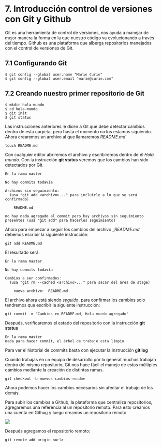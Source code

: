 # 7. Introducción control de versiones con Git y Github

Git es una herramienta de control de versiones, nos ayuda a manejar de mejor 
manera la forma en la que nuestro código va evolucionando a través del tiempo.
Github es una plataforma que alberga repositorios manejados con el control de 
versiones de Git.
## 7.1 Configurando Git

```
$ git config --global user.name "Marie Curie"
$ git config --global user.email "marie@curie.com"
```

## 7.2  Creando nuestro primer repositorio de Git

```
$ mkdir hola-mundo
$ cd hola-mundo
$ git init
$ git status
```

Las instrucciones anteriores le dicen a Git que debe detectar cambios dentro de 
esta carpeta, pero hasta el momento no los estamos siguiendo.
Ahora crearemos un archivo al que llamaremos _README.md_

```
touch README.md
```

Con cualquier editor abriremos el archivo y escribiremos dentro de él _Hola 
mundo_.
Con la instrucción **git status** veremos que los cambios han sido detectados 
por Git.

```
En la rama master

No hay commits todavía

Archivos sin seguimiento:
  (usa "git add <archivo>..." para incluirlo a lo que se será confirmado)

	README.md

no hay nada agregado al commit pero hay archivos sin seguimiento presentes (usa "git add" para hacerles seguimiento)
```

Ahora para empezar a seguir los cambios del archivo __README.md_ debemos escribir la siguiente instrucción:

```
git add README.md
```

El resultado será:

```
En la rama master

No hay commits todavía

Cambios a ser confirmados:
  (usa "git rm --cached <archivo>..." para sacar del área de stage)

	nuevo archivo:  README.md
```

El archivo ahora está siendo _seguido_, para confirmar los cambios solo 
tendremos que escribir la siguiente instrucción:

```
git commit -m "Cambios en README.md, Hola mundo agregado"
```

Después, verificaremos el estado del repositorio con la instrucción **git 
status**

```
En la rama master
nada para hacer commit, el árbol de trabajo esta limpio
```

Para ver el historial de commits basta con ejecutar la instrucción **git log**

Cuando trabajas en un equipo de desarrollo por lo general muchos trabajan 
dentro del mismo repositorio, Git nos hace fácil el manejo de estos múltiples 
cambios mediante la creación de distintas ramas.

```
git checkout -b nuevos-cambios-readme
```

Ahora podemos hacer los cambios necesarios sin afectar el trabajo de los demás. 

Para subir los cambios a Github, la plataforma que centraliza repositorios, 
agregaremos una referencia al un repositorio remoto. Para esto creamos una 
cuenta en Githug y luego creamos un repositorio remoto

![](https://help.github.com/assets/images/help/repository/repo-create.png)

Después agregamos el repositorio remoto:

```
git remote add origin <url>
```
